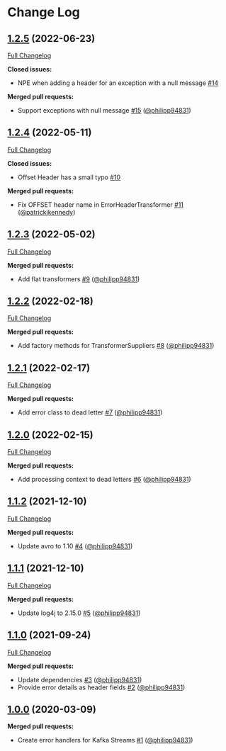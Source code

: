 # Change Log

## [1.2.5](https://github.com/bakdata/kafka-error-handling/tree/1.2.5) (2022-06-23)
[Full Changelog](https://github.com/bakdata/kafka-error-handling/compare/1.2.4...1.2.5)

**Closed issues:**

- NPE when adding a header for an exception with a null message [\#14](https://github.com/bakdata/kafka-error-handling/issues/14)

**Merged pull requests:**

- Support exceptions with null message [\#15](https://github.com/bakdata/kafka-error-handling/pull/15) ([@philipp94831](https://github.com/philipp94831))

## [1.2.4](https://github.com/bakdata/kafka-error-handling/tree/1.2.4) (2022-05-11)
[Full Changelog](https://github.com/bakdata/kafka-error-handling/compare/1.2.3...1.2.4)

**Closed issues:**

- Offset Header has a small typo [\#10](https://github.com/bakdata/kafka-error-handling/issues/10)

**Merged pull requests:**

- Fix OFFSET header name in ErrorHeaderTransformer [\#11](https://github.com/bakdata/kafka-error-handling/pull/11) ([@patrickjkennedy](https://github.com/patrickjkennedy))

## [1.2.3](https://github.com/bakdata/kafka-error-handling/tree/1.2.3) (2022-05-02)
[Full Changelog](https://github.com/bakdata/kafka-error-handling/compare/1.2.2...1.2.3)

**Merged pull requests:**

- Add flat transformers [\#9](https://github.com/bakdata/kafka-error-handling/pull/9) ([@philipp94831](https://github.com/philipp94831))

## [1.2.2](https://github.com/bakdata/kafka-error-handling/tree/1.2.2) (2022-02-18)
[Full Changelog](https://github.com/bakdata/kafka-error-handling/compare/1.2.1...1.2.2)

**Merged pull requests:**

- Add factory methods for TransformerSuppliers [\#8](https://github.com/bakdata/kafka-error-handling/pull/8) ([@philipp94831](https://github.com/philipp94831))

## [1.2.1](https://github.com/bakdata/kafka-error-handling/tree/1.2.1) (2022-02-17)
[Full Changelog](https://github.com/bakdata/kafka-error-handling/compare/1.2.0...1.2.1)

**Merged pull requests:**

- Add error class to dead letter [\#7](https://github.com/bakdata/kafka-error-handling/pull/7) ([@philipp94831](https://github.com/philipp94831))

## [1.2.0](https://github.com/bakdata/kafka-error-handling/tree/1.2.0) (2022-02-15)
[Full Changelog](https://github.com/bakdata/kafka-error-handling/compare/1.1.2...1.2.0)

**Merged pull requests:**

- Add processing context to dead letters [\#6](https://github.com/bakdata/kafka-error-handling/pull/6) ([@philipp94831](https://github.com/philipp94831))

## [1.1.2](https://github.com/bakdata/kafka-error-handling/tree/1.1.2) (2021-12-10)
[Full Changelog](https://github.com/bakdata/kafka-error-handling/compare/1.1.1...1.1.2)

**Merged pull requests:**

- Update avro to 1.10 [\#4](https://github.com/bakdata/kafka-error-handling/pull/4) ([@philipp94831](https://github.com/philipp94831))

## [1.1.1](https://github.com/bakdata/kafka-error-handling/tree/1.1.1) (2021-12-10)
[Full Changelog](https://github.com/bakdata/kafka-error-handling/compare/1.1.0...1.1.1)

**Merged pull requests:**

- Update log4j to 2.15.0 [\#5](https://github.com/bakdata/kafka-error-handling/pull/5) ([@philipp94831](https://github.com/philipp94831))

## [1.1.0](https://github.com/bakdata/kafka-error-handling/tree/1.1.0) (2021-09-24)
[Full Changelog](https://github.com/bakdata/kafka-error-handling/compare/1.0.0...1.1.0)

**Merged pull requests:**

- Update dependencies [\#3](https://github.com/bakdata/kafka-error-handling/pull/3) ([@philipp94831](https://github.com/philipp94831))
- Provide error details as header fields [\#2](https://github.com/bakdata/kafka-error-handling/pull/2) ([@philipp94831](https://github.com/philipp94831))

## [1.0.0](https://github.com/bakdata/kafka-error-handling/tree/1.0.0) (2020-03-09)

**Merged pull requests:**

- Create error handlers for Kafka Streams [\#1](https://github.com/bakdata/kafka-error-handling/pull/1) ([@philipp94831](https://github.com/philipp94831))
